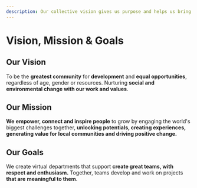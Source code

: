 ```yaml
---
description: Our collective vision gives us purpose and helps us bring ideas to life!
---
```


# Vision, Mission & Goals

## Our Vision

To be the **greatest community** for **development** and **equal opportunities**, regardless of age, gender or resources. Nurturing **social and environmental change with our work and values**.

## Our Mission

**We** **empower, connect and inspire people** to grow by engaging the world's biggest challenges together, **unlocking potentials, creating experiences, generating value for local communities and driving positive change.**

## Our Goals

We create virtual departments that support **create great teams, with respect and enthusiasm.** Together, teams develop and work on projects **that are** **meaningful to them**.

